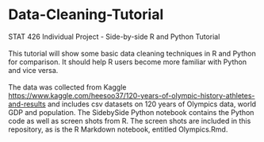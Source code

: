# Data-Cleaning-Tutorial
STAT 426 Individual Project - Side-by-side R and Python Tutorial
<br>
<br>
This tutorial will show some basic data cleaning techniques in R and Python for comparison. It should help R users become more familiar with Python and vice versa.
<br>
<br>
The data was collected from Kaggle https://www.kaggle.com/heesoo37/120-years-of-olympic-history-athletes-and-results and includes csv datasets on 120 years of Olympics data, world GDP and population. The SidebySide Python notebook contains the Python code as well as screen shots from R. The screen shots are included in this repository, as is the R Markdown notebook, entitled Olympics.Rmd.
